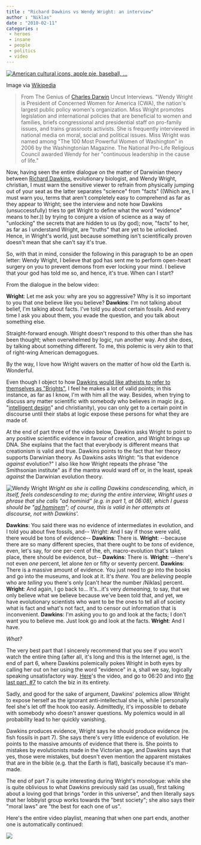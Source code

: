 ```yaml
---
title : "Richard Dawkins vs Wendy Wright: an interview"
author : "Niklas"
date : "2010-02-11"
categories : 
 - heroes
 - insane
 - people
 - politics
 - video
---
```


[![American cultural icons, apple pie, baseball, ...](http://upload.wikimedia.org/wikipedia/commons/thumb/6/69/Motherhood_and_apple_pie.jpg/300px-Motherhood_and_apple_pie.jpg "American cultural icons, apple pie, baseball, ...")](http://commons.wikipedia.org/wiki/Image:Motherhood_and_apple_pie.jpg)

Image via [Wikipedia](http://commons.wikipedia.org/wiki/Image:Motherhood_and_apple_pie.jpg)

> From The Genius of [Charles Darwin](http://en.wikipedia.org/wiki/Charles_Darwin "Charles Darwin") Uncut Interviews. "Wendy Wright is President of Concerned Women for America (CWA), the nation's largest public policy women's organization. Miss Wright promotes legislation and international policies that are beneficial to women and families, briefs congressional and presidential staff on pro-family issues, and trains grassroots activists. She is frequently interviewed in national media on moral, social and political issues. Miss Wright was named among "The 100 Most Powerful Women of Washington" in 2006 by the Washingtonian Magazine. The National Pro-Life Religious Council awarded Wendy for her "continuous leadership in the cause of life."

Now, having seen the entire dialogue on the matter of Darwinian theory between [Richard Dawkins](http://en.wikipedia.org/wiki/Richard_Dawkins "Richard Dawkins"), evolutionary biologist, and Wendy Wright, christian, I must warn the sensitive viewer to refrain from physically jumping out of your seat as the latter separates "science" from "facts" ((Which are, I must warn you, terms that aren't completely easy to comprehend as far as they appear to Wright; see the interview and note how Dawkins (unsuccessfully) tries to get Wright to define what the word "evidence" means to her.)) by trying to conjure a vision of science as a way of "unlocking" the secrets that are hidden to us (by god); now, "facts" to her, as far as I understand Wright, are "truths" that are yet to be unlocked. Hence, in Wright's world, just because something isn't scientifically proven doesn't mean that she can't say it's true.

So, with that in mind, consider the following in this paragraph to be an open letter: Wendy Wright, I believe that god has sent me to perform open-heart surgery on you to prevent demons from ever locking your mind. I believe that your god has told me so, and hence, it's true. When can I start?

From the dialogue in the below video:

**Wright**: Let me ask you: why are you so aggressive? Why is it so important to you that one believe like you believe? **Dawkins**: I'm not talking about belief, I'm talking about facts. I've told you about certain fossils. And every time I ask you about them, you evade the question, and you talk about something else.

Straight-forward enough. Wright doesn't respond to this other than she has been thought; when overwhelmed by logic, run another way. And she does, by talking about something different. To me, this polemic is very akin to that of right-wing American demagogues.

By the way, I love how Wright wavers on the matter of how old the Earth is. Wonderful.

Even though I object to how [Dawkins would like atheists to refer to themselves as "Brights"](http://richarddawkins.net/articles/121), I feel he makes a lot of valid points; in this instance, as far as I know, I'm with him all the way. Besides, when trying to discuss any matter scientific with somebody who believes in magic (e.g. "[intelligent design](http://en.wikipedia.org/wiki/Intelligent_design "Intelligent design")" and christianity), you can only get to a certain point in discourse until their stabs at logic expose these persons for what they are made of.

At the end of part three of the video below, Dawkins asks Wright to point to any positive scientific evidence in favour of creation, and Wright brings up DNA. She explains that the fact that everybody is different means that creationism is valid and true. Dawkins points to the fact that her theory supports Darwinian theory. As Dawkins asks Wright: "Is that evidence _against_ evolution?" I also like how Wright repeats the phrase "the Smithsonian institute" as if the mantra would ward off or, in the least, speak _against_ the Darwinian evolution theory.

![Wendy Wright](https://niklasblog.com/wp-content/2010-02-10-wendywright.jpg) _Wright as she is calling Dawkins condescending, which, in itself, feels condescending to me; during the entire interview, Wright uses a phrase that she calls "ad hominid" (e.g. in part 1, at 06:08), which I guess should be "[ad hominem](http://en.wikipedia.org/wiki/Ad_hominem)"; of course, this is valid in her attempts at discourse, not with Dawkins'._

**Dawkins**: You said there was no evidence of intermediates in evolution, and I told you about five fossils, and-- Wright: And I say if those were valid, there would be tons of evidence-- **Dawkins**: There is. **Wright**: --because there are so many different species, that there ought to be _tons_ of evidence, even, let's say, for one per-cent of the, eh, macro-evolution that's taken place, there should be evidence, but-- **Dawkins**: There is. **Wright**: --there's not even _one_ percent, let alone _ten_ or fifty or seventy percent. **Dawkins**: There is a massive amount of evidence. You just need to _go_ into the books and go into the museums, and look at it. It's _there_. You are _believing_ people who are _telling_ you there's only \[can't hear the number /Niklas\] percent. **Wright**: And again, I go back to... It's...it's very _demeaning_, to say, that we only believe what we believe because we've been told that, and yet, we have evolutionary scientists who want to be the ones to tell all of society what is fact and what's not fact, and to censor out information that is inconvenient. **Dawkins**: I'm asking you to go and look at the facts; I don't want you to believe me. Just look go and look at the facts. **Wright**: And I have.

_What?_

The very best part that I sincerely recommend that you see if you won't watch the entire thing (after all, it's long and this is the Internet age), is the end of part 6, where Dawkins polemically pokes Wright in both eyes by calling her out on her using the word "evidence" in a, shall we say, logically speaking unsatisfactory way. [Here](http://www.youtube.com/watch?v=_qngH3GeA4A)'s the video, and go to 06:20 and into [the last part, #7](http://www.youtube.com/watch?v=rE6HRG3rBLY) to catch the biz in its entirety.

Sadly, and good for the sake of argument, Dawkins' polemics allow Wright to expose herself as the ignorant anti-intellectual she is, while I personally feel she's let off the hook too easily. Admittedly, it's impossible to debate with somebody who doesn't answer questions. My polemics would in all probability lead to her quickly vanishing.

Dawkins produces evidence, Wright says he should produce evidence (re. fish fossils in part 7). She says there's very little evidence of evolution. He points to the massive amounts of evidence that there is. She points to mistakes by evolutionists made in the Victorian age, and Dawkins says that yes, those were mistakes, but doesn't even mention the apparent mistakes that are in the bible (e.g. that the Earth is flat), basically because it's man-made.

The end of part 7 is quite interesting during Wright's monologue: while she is quite oblivious to what Dawkins previously said (as usual), first talking about a loving god that brings "order in this universe", and then literally says that her lobbyist group works towards the "best society"; she also says their "moral laws" are "the best for each one of us".

Here's the entire video playlist, meaning that when one part ends, another one is automatically continued:

![](http://img.zemanta.com/pixy.gif?x-id=78f56682-9ea5-442b-9e67-64a050a7a22d)
